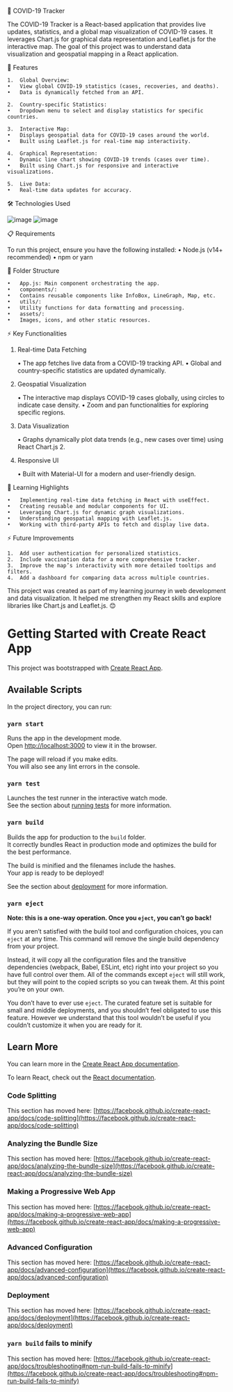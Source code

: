 🦠 COVID-19 Tracker

The COVID-19 Tracker is a React-based application that provides live updates, statistics, and a global map visualization of COVID-19 cases. It leverages Chart.js for graphical data representation and Leaflet.js for the interactive map. The goal of this project was to understand data visualization and geospatial mapping in a React application.



🚀 Features

	1.	Global Overview:
	•	View global COVID-19 statistics (cases, recoveries, and deaths).
	•	Data is dynamically fetched from an API.

	2.	Country-specific Statistics:
	•	Dropdown menu to select and display statistics for specific countries.

	3.	Interactive Map:
	•	Displays geospatial data for COVID-19 cases around the world.
	•	Built using Leaflet.js for real-time map interactivity.

	4.	Graphical Representation:
	•	Dynamic line chart showing COVID-19 trends (cases over time).
	•	Built using Chart.js for responsive and interactive visualizations.

	5.	Live Data:
	•	Real-time data updates for accuracy.

🛠️ Technologies Used

![image](https://github.com/user-attachments/assets/1052566a-3010-455c-b173-edf1cceaaeb5)
![image](https://github.com/user-attachments/assets/b3191d65-8437-4848-862c-4f9cb06de092)


📋 Requirements

To run this project, ensure you have the following installed:
	•	Node.js (v14+ recommended)
	•	npm or yarn


📁 Folder Structure

	•	App.js: Main component orchestrating the app.
	•	components/:
	•	Contains reusable components like InfoBox, LineGraph, Map, etc.
	•	utils/:
	•	Utility functions for data formatting and processing.
	•	assets/:
	•	Images, icons, and other static resources.


⚡ Key Functionalities

1. Real-time Data Fetching

	•	The app fetches live data from a COVID-19 tracking API.
	•	Global and country-specific statistics are updated dynamically.

2. Geospatial Visualization

	•	The interactive map displays COVID-19 cases globally, using circles to indicate case density.
	•	Zoom and pan functionalities for exploring specific regions.

3. Data Visualization

	•	Graphs dynamically plot data trends (e.g., new cases over time) using React Chart.js 2.

4. Responsive UI

	•	Built with Material-UI for a modern and user-friendly design.

🧪 Learning Highlights

	•	Implementing real-time data fetching in React with useEffect.
	•	Creating reusable and modular components for UI.
	•	Leveraging Chart.js for dynamic graph visualizations.
	•	Understanding geospatial mapping with Leaflet.js.
	•	Working with third-party APIs to fetch and display live data.

⚡ Future Improvements

	1.	Add user authentication for personalized statistics.
	2.	Include vaccination data for a more comprehensive tracker.
	3.	Improve the map’s interactivity with more detailed tooltips and filters.
	4.	Add a dashboard for comparing data across multiple countries.


This project was created as part of my learning journey in web development and data visualization. It helped me strengthen my React skills and explore libraries like Chart.js and Leaflet.js. 😊



# Getting Started with Create React App

This project was bootstrapped with [Create React App](https://github.com/facebook/create-react-app).

## Available Scripts

In the project directory, you can run:

### `yarn start`

Runs the app in the development mode.\
Open [http://localhost:3000](http://localhost:3000) to view it in the browser.

The page will reload if you make edits.\
You will also see any lint errors in the console.

### `yarn test`

Launches the test runner in the interactive watch mode.\
See the section about [running tests](https://facebook.github.io/create-react-app/docs/running-tests) for more information.

### `yarn build`

Builds the app for production to the `build` folder.\
It correctly bundles React in production mode and optimizes the build for the best performance.

The build is minified and the filenames include the hashes.\
Your app is ready to be deployed!

See the section about [deployment](https://facebook.github.io/create-react-app/docs/deployment) for more information.

### `yarn eject`

**Note: this is a one-way operation. Once you `eject`, you can’t go back!**

If you aren’t satisfied with the build tool and configuration choices, you can `eject` at any time. This command will remove the single build dependency from your project.

Instead, it will copy all the configuration files and the transitive dependencies (webpack, Babel, ESLint, etc) right into your project so you have full control over them. All of the commands except `eject` will still work, but they will point to the copied scripts so you can tweak them. At this point you’re on your own.

You don’t have to ever use `eject`. The curated feature set is suitable for small and middle deployments, and you shouldn’t feel obligated to use this feature. However we understand that this tool wouldn’t be useful if you couldn’t customize it when you are ready for it.

## Learn More

You can learn more in the [Create React App documentation](https://facebook.github.io/create-react-app/docs/getting-started).

To learn React, check out the [React documentation](https://reactjs.org/).

### Code Splitting

This section has moved here: [https://facebook.github.io/create-react-app/docs/code-splitting](https://facebook.github.io/create-react-app/docs/code-splitting)

### Analyzing the Bundle Size

This section has moved here: [https://facebook.github.io/create-react-app/docs/analyzing-the-bundle-size](https://facebook.github.io/create-react-app/docs/analyzing-the-bundle-size)

### Making a Progressive Web App

This section has moved here: [https://facebook.github.io/create-react-app/docs/making-a-progressive-web-app](https://facebook.github.io/create-react-app/docs/making-a-progressive-web-app)

### Advanced Configuration

This section has moved here: [https://facebook.github.io/create-react-app/docs/advanced-configuration](https://facebook.github.io/create-react-app/docs/advanced-configuration)

### Deployment

This section has moved here: [https://facebook.github.io/create-react-app/docs/deployment](https://facebook.github.io/create-react-app/docs/deployment)

### `yarn build` fails to minify

This section has moved here: [https://facebook.github.io/create-react-app/docs/troubleshooting#npm-run-build-fails-to-minify](https://facebook.github.io/create-react-app/docs/troubleshooting#npm-run-build-fails-to-minify)
